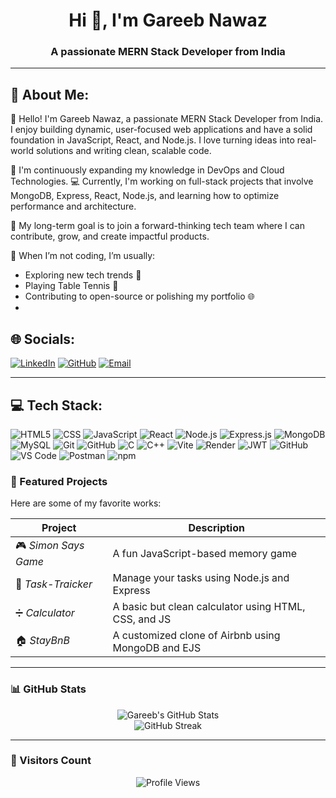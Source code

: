 <h1 align="center">Hi 👋, I'm Gareeb Nawaz</h1>
<h3 align="center">A passionate MERN Stack Developer from India</h3>

---

## 🌟 About Me:

👋 Hello! I'm Gareeb Nawaz, a passionate MERN Stack Developer from India. 
I enjoy building dynamic, user-focused web applications and have a solid foundation in JavaScript, React, and Node.js. I love turning ideas into real-world solutions and writing clean, scalable code.

🌱 I'm continuously expanding my knowledge in DevOps and  Cloud Technologies.
💻 Currently, I'm working on full-stack projects that involve MongoDB, Express, React, Node.js, and learning how to optimize performance and architecture.

🎯 My long-term goal is to join a forward-thinking tech team where I can contribute, grow, and create impactful products.

🧠 When I’m not coding, I’m usually:
- Exploring new tech trends 🚀  
- Playing Table Tennis 🏓  
- Contributing to open-source or polishing my portfolio 🌐
- 

## 🌐 Socials:

[![LinkedIn](https://img.shields.io/badge/LinkedIn-blue?logo=linkedin&style=for-the-badge)](https://www.linkedin.com/in/gareeb-nawaz-0ba2532a6)
[![GitHub](https://img.shields.io/badge/GitHub-black?logo=github&style=for-the-badge)](https://github.com/khan-guddu-02)
[![Email](https://img.shields.io/badge/Email-D14836?logo=gmail&style=for-the-badge&logoColor=white)](mailto:gareebnawazofficial@gmail.com)

---

## 💻 Tech Stack:

![HTML5](https://img.shields.io/badge/HTML5-e34c26?style=for-the-badge&logo=html5&logoColor=white)
![CSS](https://img.shields.io/badge/CSS-1572B6?style=for-the-badge&logo=css3&logoColor=white)
![JavaScript](https://img.shields.io/badge/JavaScript-F7DF1E?style=for-the-badge&logo=javascript&logoColor=black)
![React](https://img.shields.io/badge/React-20232A?style=for-the-badge&logo=react&logoColor=61DAFB)
![Node.js](https://img.shields.io/badge/Node.js-339933?style=for-the-badge&logo=nodedotjs&logoColor=white)
![Express.js](https://img.shields.io/badge/Express.js-000000?style=for-the-badge&logo=express&logoColor=white)
![MongoDB](https://img.shields.io/badge/MongoDB-4EA94B?style=for-the-badge&logo=mongodb&logoColor=white)
![MySQL](https://img.shields.io/badge/MySQL-00000F?style=for-the-badge&logo=mysql&logoColor=white)
![Git](https://img.shields.io/badge/Git-F05032?style=for-the-badge&logo=git&logoColor=white)
![GitHub](https://img.shields.io/badge/GitHub-181717?style=for-the-badge&logo=github&logoColor=white)
![C](https://img.shields.io/badge/C-00599C?style=for-the-badge&logo=c&logoColor=white)
![C++](https://img.shields.io/badge/C%2B%2B-00599C?style=for-the-badge&logo=c%2B%2B&logoColor=white)
![Vite](https://img.shields.io/badge/Vite-646CFF?style=for-the-badge&logo=vite&logoColor=white)
![Render](https://img.shields.io/badge/Render-46E3B7?style=for-the-badge&logo=render&logoColor=000000)
![JWT](https://img.shields.io/badge/JWT-000000?style=for-the-badge&logo=JSON%20web%20tokens&logoColor=white)
![GitHub](https://img.shields.io/badge/GitHub-181717?style=for-the-badge&logo=github&logoColor=white)
![VS Code](https://img.shields.io/badge/VS%20Code-007ACC?style=for-the-badge&logo=visual-studio-code&logoColor=white)
![Postman](https://img.shields.io/badge/Postman-FF6C37?style=for-the-badge&logo=postman&logoColor=white)
![npm](https://img.shields.io/badge/npm-CB3837?style=for-the-badge&logo=npm&logoColor=white)


### 📌 Featured Projects

Here are some of my favorite works:

| Project | Description |
|--------|-------------|
| 🎮 *Simon Says Game* | A fun JavaScript-based memory game |
| 📝 *Task-Traicker* | Manage your tasks using Node.js and Express |
| ➗ *Calculator* | A basic but clean calculator using HTML, CSS, and JS |
| 🏠 *StayBnB* | A customized clone of Airbnb using MongoDB and EJS |

---

### 📊 GitHub Stats

<p align="center">
  <img src="https://github-readme-stats.vercel.app/api?username=khan-guddu-02&show_icons=true&theme=radical" alt="Gareeb's GitHub Stats" />
  <br/>
  <img src="https://github-readme-streak-stats.herokuapp.com/?user=khan-guddu-02&theme=radical" alt="GitHub Streak" />
</p>

---

### 🚀 Visitors Count

<p align="center">
  <img src="https://komarev.com/ghpvc/?username=khan-guddu-02&label=Profile%20views&color=0e75b6&style=flat" alt="Profile Views" />
</p>
